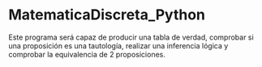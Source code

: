 # MatematicaDiscreta_Python
Este programa será capaz de producir una tabla de verdad, comprobar si una proposición es una tautología, realizar una inferencia lógica y comprobar la equivalencia de 2 proposiciones.
